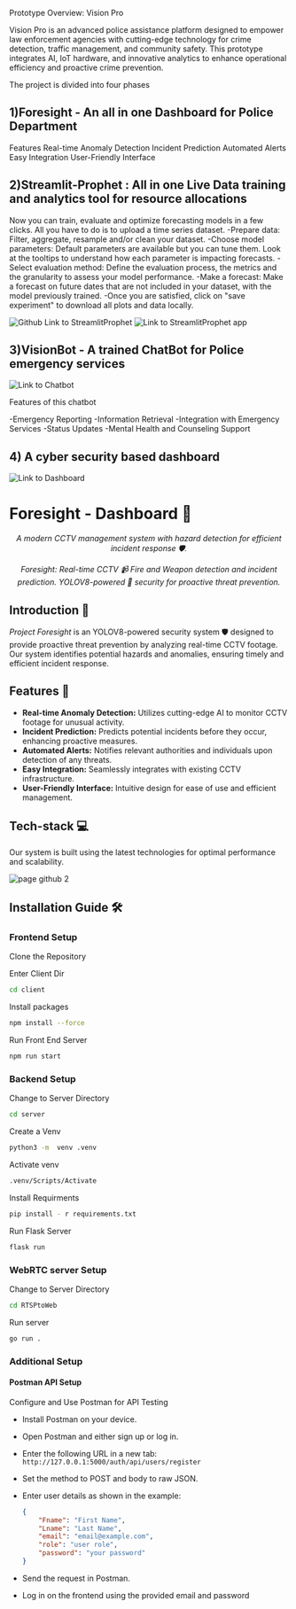 Prototype Overview: Vision Pro

Vision Pro is an advanced police assistance platform designed to empower law enforcement agencies with cutting-edge technology for crime detection, traffic management, and community safety. This prototype integrates AI, IoT hardware, and innovative analytics to enhance operational efficiency and proactive crime prevention.

The project is divided into four phases


## 1)Foresight - An all in one Dashboard for Police Department
Features 
Real-time Anomaly Detection
Incident Prediction
Automated Alerts
Easy Integration
User-Friendly Interface

## 2)Streamlit-Prophet : All in one Live Data training and analytics tool for resource allocations
Now you can train, evaluate and optimize forecasting models in a few clicks. All you have to do is to upload a time series dataset.
-Prepare data: Filter, aggregate, resample and/or clean your dataset.
-Choose model parameters: Default parameters are available but you can tune them. Look at the tooltips to understand how each parameter is impacting forecasts.
-Select evaluation method: Define the evaluation process, the metrics and the granularity to assess your model performance.
-Make a forecast: Make a forecast on future dates that are not included in your dataset, with the model previously trained.
-Once you are satisfied, click on "save experiment" to download all plots and data locally.

![Github Link to StreamlitProphet](https://github.com/Snekha21/Prophet_Ksp)
![Link to StreamlitProphet app](https://prophetksp.streamlit.app/)

## 3)VisionBot - A trained ChatBot for Police emergency services
![Link to Chatbot](https://chatbotksp.streamlit.app/)

Features of this chatbot

-Emergency Reporting
-Information Retrieval
-Integration with Emergency Services
-Status Updates
-Mental Health and Counseling Support

## 4) A cyber security based dashboard
![Link to Dashboard](https://public.datapine.com/?_ga=2.237124416.1337044665.1716047872-1012320311.1716047872#board/DhRDmjO5zXeJni2rP7iBIT)
# Foresight - Dashboard 🚀

<div align="center">

_A modern CCTV management system with hazard detection for efficient incident response 🛡️._


_Foresight: Real-time CCTV 📹 Fire and Weapon detection and incident prediction. YOLOV8-powered 🧠 security for proactive threat prevention._
</div>




## Introduction 🌟
_Project Foresight_ is an YOLOV8-powered security system 🛡️ designed to provide proactive threat prevention by analyzing real-time CCTV footage. Our system identifies potential hazards and anomalies, ensuring timely and efficient incident response.

## Features 🚀
- **Real-time Anomaly Detection:** Utilizes cutting-edge AI to monitor CCTV footage for unusual activity.
- **Incident Prediction:** Predicts potential incidents before they occur, enhancing proactive measures.
- **Automated Alerts:** Notifies relevant authorities and individuals upon detection of any threats.
- **Easy Integration:** Seamlessly integrates with existing CCTV infrastructure.
- **User-Friendly Interface:** Intuitive design for ease of use and efficient management.

## Tech-stack 💻
Our system is built using the latest technologies for optimal performance and scalability.

![page github 2](https://github.com/oceands/Project_Foresight/assets/94485584/c04d9c56-9242-4223-8c19-674ec8026358)

## Installation Guide 🛠️

### Frontend Setup
Clone the Repository

Enter Client Dir
```sh
cd client
```
Install packages
```sh
npm install --force
```
Run Front End Server 
```sh
npm run start
```


### Backend Setup
Change to Server Directory
```sh
cd server
```
Create a Venv
```sh
python3 -m  venv .venv
```
Activate venv
```sh
.venv/Scripts/Activate
```
Install Requirments
```sh
pip install - r requirements.txt
```
Run Flask Server
```sh
flask run
```
### WebRTC server Setup
Change to Server Directory
```sh
cd RTSPtoWeb
```
Run server
```sh
go run .
```

### Additional Setup

#### Postman API Setup
Configure and Use Postman for API Testing
- Install Postman on your device.
- Open Postman and either sign up or log in.
- Enter the following URL in a new tab: `http://127.0.0.1:5000/auth/api/users/register`
- Set the method to POST and body to raw JSON.
- Enter user details as shown in the example:

  ```json
  {
      "Fname": "First Name",
      "Lname": "Last Name",
      "email": "email@example.com",
      "role": "user role",
      "password": "your password"
  }
  ```

- Send the request in Postman.
- Log in on the frontend using the provided email and password







